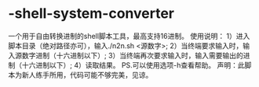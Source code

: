 # -shell-system-converter
一个用于自由转换进制的shell脚本工具，最高支持16进制。
使用说明：
1）进入脚本目录（绝对路径亦可），输入./n2n.sh <源数字>;
2）当终端要求输入时，输入源数字进制（十六进制以下）;
3）当终端再次要求输入时，输入需要输出的进制（十六进制以下）;
4）读取结果。
PS.可以使用选项-h查看帮助。
声明：此脚本为新人练手所用，代码可能不够完美，见谅。

